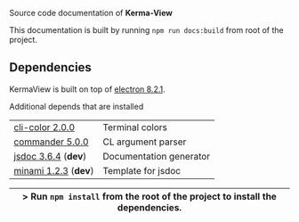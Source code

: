 Source code documentation of **Kerma-View**

This documentation is built by running `npm run docs:build` from root of the project.


## Dependencies

KermaView is built on top of [electron 8.2.1](https://github.com/electron/electron).

Additional depends that are installed

| | |
|-|-|
| [cli-color 2.0.0](https://www.npmjs.com/package/cli-color)    | Terminal colors |
| [commander 5.0.0](https://github.com/tj/commander.js)         | CL argument parser |     
| [jsdoc  3.6.4](https://github.com/jsdoc/jsdoc) (**dev**)      | Documentation generator |
| [minami 1.2.3](https://github.com/nijikokun/minami) (**dev**) | Template for jsdoc      |


| > Run `npm install` from the root of the project to install the dependencies. |
| --- |